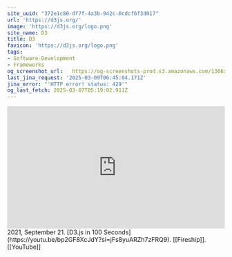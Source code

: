 ```yaml
---
site_uuid: "372e1c80-df7f-4a3b-942c-0cdcf6f3d017"
url: 'https://d3js.org/'
image: 'https://d3js.org/logo.png'
site_name: D3
title: D3
favicon: 'https://d3js.org/logo.png'
tags:
- Software-Development
- Frameworks
og_screenshot_url:   https://og-screenshots-prod.s3.amazonaws.com/1366x768/80/false/bac5fbb42b0d9792f965f4a1403458a88dc393115dbe6becf3b2db0c90f3347a.jpeg
last_jina_request: '2025-03-09T06:45:04.171Z'
jina_error: "'HTTP error! status: 429'"
og_last_fetch: 2025-03-07T05:19:02.911Z
---
```



<iframe style="aspect-ratio:16/9;width:100%;height:auto" src="https://www.youtube.com/embed/bp2GF8XcJdY?si=sQkcCHICTttYx9Ur&amp;controls=0" title="YouTube video player" frameborder="0" allow="accelerometer; autoplay; clipboard-write; encrypted-media; gyroscope; picture-in-picture; web-share" referrerpolicy="strict-origin-when-cross-origin" allowfullscreen></iframe>
2021, September 21. [D3.js in 100 Seconds](https://youtu.be/bp2GF8XcJdY?si=jFs8yuARZh7zFRQ9). [[Fireship]]. [[YouTube]]
